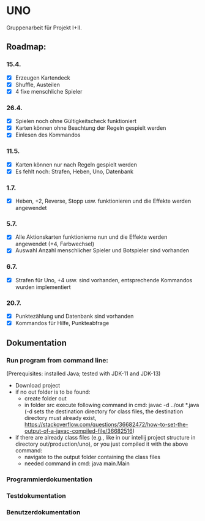# UNO

Gruppenarbeit für Projekt I+II.

## Roadmap:

### 15.4.
- [x] Erzeugen Kartendeck
- [x] Shuffle, Austeilen
- [x] 4 fixe menschliche Spieler

### 26.4.
- [x] Spielen noch ohne Gültigkeitscheck funktioniert
- [x] Karten können ohne Beachtung der Regeln gespielt werden
- [x] Einlesen des Kommandos

### 11.5.
- [x] Karten können nur nach Regeln gespielt werden
- [x] Es fehlt noch: Strafen, Heben, Uno, Datenbank

### 1.7.
- [x] Heben, +2, Reverse, Stopp usw. funktionieren und die Effekte werden angewendet

### 5.7.
- [x] Alle Aktionskarten funktionierne nun und die Effekte werden angewendet (+4, Farbwechsel)
- [x] Auswahl Anzahl menschlicher Spieler und Botspieler sind vorhanden

### 6.7.
- [x] Strafen für Uno, +4 usw. sind vorhanden, entsprechende Kommandos wurden implementiert

### 20.7.
- [x] Punktezählung und Datenbank sind vorhanden
- [x] Kommandos für Hilfe, Punkteabfrage

## Dokumentation

### Run program from command line:
(Prerequisites: installed Java; tested with JDK-11 and JDK-13)
- Download project
- if no out folder is to be found:
    - create folder out
    - in folder src execute following command in cmd: javac -d ../out *.java (-d sets the destination directory for class files, the destination directory must already exist, https://stackoverflow.com/questions/36682472/how-to-set-the-output-of-a-javac-compiled-file/36682516)
- if there are already class files (e.g., like in our intellij project structure in directory out/production/uno), or you just compiled it with the above command:
    - navigate to the output folder containing the class files
    - needed command in cmd: java main.Main

### Programmierdokumentation

### Testdokumentation

### Benutzerdokumentation

